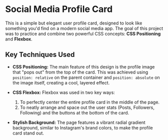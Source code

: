 # Social Media Profile Card

This is a simple but elegant user profile card, designed to look like something you'd find on a modern social media app. The goal of this project was to practice and combine two powerful CSS concepts: **CSS Positioning** and **Flexbox**.

## Key Techniques Used

* **CSS Positioning:** The main feature of this design is the profile image that "pops out" from the top of the card. This was achieved using `position: relative` on the parent container and `position: absolute` on the image itself, creating a cool, layered effect.

* **CSS Flexbox:** Flexbox was used in two key ways:
    1.  To perfectly center the entire profile card in the middle of the page.
    2.  To neatly arrange and space out the user stats (Posts, Followers, Following) and the buttons at the bottom of the card.

* **Stylish Background:** The page features a vibrant radial gradient background, similar to Instagram's brand colors, to make the profile card stand out.
